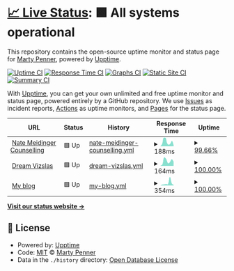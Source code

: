 # [📈 Live Status](https://martypenner.github.io/upptime): <!--live status--> **🟩 All systems operational**

This repository contains the open-source uptime monitor and status page for [Marty Penner](http://penner.me), powered by [Upptime](https://github.com/upptime/upptime).

[![Uptime CI](https://github.com/martypenner/upptime/workflows/Uptime%20CI/badge.svg)](https://github.com/martypenner/upptime/actions?query=workflow%3A%22Uptime+CI%22)
[![Response Time CI](https://github.com/martypenner/upptime/workflows/Response%20Time%20CI/badge.svg)](https://github.com/martypenner/upptime/actions?query=workflow%3A%22Response+Time+CI%22)
[![Graphs CI](https://github.com/martypenner/upptime/workflows/Graphs%20CI/badge.svg)](https://github.com/martypenner/upptime/actions?query=workflow%3A%22Graphs+CI%22)
[![Static Site CI](https://github.com/martypenner/upptime/workflows/Static%20Site%20CI/badge.svg)](https://github.com/martypenner/upptime/actions?query=workflow%3A%22Static+Site+CI%22)
[![Summary CI](https://github.com/martypenner/upptime/workflows/Summary%20CI/badge.svg)](https://github.com/martypenner/upptime/actions?query=workflow%3A%22Summary+CI%22)

With [Upptime](https://upptime.js.org), you can get your own unlimited and free uptime monitor and status page, powered entirely by a GitHub repository. We use [Issues](https://github.com/martypenner/upptime/issues) as incident reports, [Actions](https://github.com/martypenner/upptime/actions) as uptime monitors, and [Pages](https://martypenner.github.io/upptime) for the status page.

<!--start: status pages-->
<!-- This summary is generated by Upptime (https://github.com/upptime/upptime) -->
<!-- Do not edit this manually, your changes will be overwritten -->
<!-- prettier-ignore -->
| URL | Status | History | Response Time | Uptime |
| --- | ------ | ------- | ------------- | ------ |
| <img alt="" src="https://favicons.githubusercontent.com/natemeidingercounselling.com" height="13"> [Nate Meidinger Counselling](https://natemeidingercounselling.com) | 🟩 Up | [nate-meidinger-counselling.yml](https://github.com/martypenner/upptime/commits/HEAD/history/nate-meidinger-counselling.yml) | <details><summary><img alt="Response time graph" src="./graphs/nate-meidinger-counselling/response-time-week.png" height="20"> 188ms</summary><br><a href="https://martypenner.github.io/upptime/history/nate-meidinger-counselling"><img alt="Response time 249" src="https://img.shields.io/endpoint?url=https%3A%2F%2Fraw.githubusercontent.com%2Fmartypenner%2Fupptime%2FHEAD%2Fapi%2Fnate-meidinger-counselling%2Fresponse-time.json"></a><br><a href="https://martypenner.github.io/upptime/history/nate-meidinger-counselling"><img alt="24-hour response time 44" src="https://img.shields.io/endpoint?url=https%3A%2F%2Fraw.githubusercontent.com%2Fmartypenner%2Fupptime%2FHEAD%2Fapi%2Fnate-meidinger-counselling%2Fresponse-time-day.json"></a><br><a href="https://martypenner.github.io/upptime/history/nate-meidinger-counselling"><img alt="7-day response time 188" src="https://img.shields.io/endpoint?url=https%3A%2F%2Fraw.githubusercontent.com%2Fmartypenner%2Fupptime%2FHEAD%2Fapi%2Fnate-meidinger-counselling%2Fresponse-time-week.json"></a><br><a href="https://martypenner.github.io/upptime/history/nate-meidinger-counselling"><img alt="30-day response time 251" src="https://img.shields.io/endpoint?url=https%3A%2F%2Fraw.githubusercontent.com%2Fmartypenner%2Fupptime%2FHEAD%2Fapi%2Fnate-meidinger-counselling%2Fresponse-time-month.json"></a><br><a href="https://martypenner.github.io/upptime/history/nate-meidinger-counselling"><img alt="1-year response time 249" src="https://img.shields.io/endpoint?url=https%3A%2F%2Fraw.githubusercontent.com%2Fmartypenner%2Fupptime%2FHEAD%2Fapi%2Fnate-meidinger-counselling%2Fresponse-time-year.json"></a></details> | <details><summary><a href="https://martypenner.github.io/upptime/history/nate-meidinger-counselling">99.66%</a></summary><a href="https://martypenner.github.io/upptime/history/nate-meidinger-counselling"><img alt="All-time uptime 99.10%" src="https://img.shields.io/endpoint?url=https%3A%2F%2Fraw.githubusercontent.com%2Fmartypenner%2Fupptime%2FHEAD%2Fapi%2Fnate-meidinger-counselling%2Fuptime.json"></a><br><a href="https://martypenner.github.io/upptime/history/nate-meidinger-counselling"><img alt="24-hour uptime 100.00%" src="https://img.shields.io/endpoint?url=https%3A%2F%2Fraw.githubusercontent.com%2Fmartypenner%2Fupptime%2FHEAD%2Fapi%2Fnate-meidinger-counselling%2Fuptime-day.json"></a><br><a href="https://martypenner.github.io/upptime/history/nate-meidinger-counselling"><img alt="7-day uptime 99.66%" src="https://img.shields.io/endpoint?url=https%3A%2F%2Fraw.githubusercontent.com%2Fmartypenner%2Fupptime%2FHEAD%2Fapi%2Fnate-meidinger-counselling%2Fuptime-week.json"></a><br><a href="https://martypenner.github.io/upptime/history/nate-meidinger-counselling"><img alt="30-day uptime 99.80%" src="https://img.shields.io/endpoint?url=https%3A%2F%2Fraw.githubusercontent.com%2Fmartypenner%2Fupptime%2FHEAD%2Fapi%2Fnate-meidinger-counselling%2Fuptime-month.json"></a><br><a href="https://martypenner.github.io/upptime/history/nate-meidinger-counselling"><img alt="1-year uptime 99.10%" src="https://img.shields.io/endpoint?url=https%3A%2F%2Fraw.githubusercontent.com%2Fmartypenner%2Fupptime%2FHEAD%2Fapi%2Fnate-meidinger-counselling%2Fuptime-year.json"></a></details>
| <img alt="" src="https://favicons.githubusercontent.com/dreamvizslas.com" height="13"> [Dream Vizslas](https://dreamvizslas.com) | 🟩 Up | [dream-vizslas.yml](https://github.com/martypenner/upptime/commits/HEAD/history/dream-vizslas.yml) | <details><summary><img alt="Response time graph" src="./graphs/dream-vizslas/response-time-week.png" height="20"> 164ms</summary><br><a href="https://martypenner.github.io/upptime/history/dream-vizslas"><img alt="Response time 619" src="https://img.shields.io/endpoint?url=https%3A%2F%2Fraw.githubusercontent.com%2Fmartypenner%2Fupptime%2FHEAD%2Fapi%2Fdream-vizslas%2Fresponse-time.json"></a><br><a href="https://martypenner.github.io/upptime/history/dream-vizslas"><img alt="24-hour response time 142" src="https://img.shields.io/endpoint?url=https%3A%2F%2Fraw.githubusercontent.com%2Fmartypenner%2Fupptime%2FHEAD%2Fapi%2Fdream-vizslas%2Fresponse-time-day.json"></a><br><a href="https://martypenner.github.io/upptime/history/dream-vizslas"><img alt="7-day response time 164" src="https://img.shields.io/endpoint?url=https%3A%2F%2Fraw.githubusercontent.com%2Fmartypenner%2Fupptime%2FHEAD%2Fapi%2Fdream-vizslas%2Fresponse-time-week.json"></a><br><a href="https://martypenner.github.io/upptime/history/dream-vizslas"><img alt="30-day response time 920" src="https://img.shields.io/endpoint?url=https%3A%2F%2Fraw.githubusercontent.com%2Fmartypenner%2Fupptime%2FHEAD%2Fapi%2Fdream-vizslas%2Fresponse-time-month.json"></a><br><a href="https://martypenner.github.io/upptime/history/dream-vizslas"><img alt="1-year response time 619" src="https://img.shields.io/endpoint?url=https%3A%2F%2Fraw.githubusercontent.com%2Fmartypenner%2Fupptime%2FHEAD%2Fapi%2Fdream-vizslas%2Fresponse-time-year.json"></a></details> | <details><summary><a href="https://martypenner.github.io/upptime/history/dream-vizslas">100.00%</a></summary><a href="https://martypenner.github.io/upptime/history/dream-vizslas"><img alt="All-time uptime 99.87%" src="https://img.shields.io/endpoint?url=https%3A%2F%2Fraw.githubusercontent.com%2Fmartypenner%2Fupptime%2FHEAD%2Fapi%2Fdream-vizslas%2Fuptime.json"></a><br><a href="https://martypenner.github.io/upptime/history/dream-vizslas"><img alt="24-hour uptime 100.00%" src="https://img.shields.io/endpoint?url=https%3A%2F%2Fraw.githubusercontent.com%2Fmartypenner%2Fupptime%2FHEAD%2Fapi%2Fdream-vizslas%2Fuptime-day.json"></a><br><a href="https://martypenner.github.io/upptime/history/dream-vizslas"><img alt="7-day uptime 100.00%" src="https://img.shields.io/endpoint?url=https%3A%2F%2Fraw.githubusercontent.com%2Fmartypenner%2Fupptime%2FHEAD%2Fapi%2Fdream-vizslas%2Fuptime-week.json"></a><br><a href="https://martypenner.github.io/upptime/history/dream-vizslas"><img alt="30-day uptime 99.87%" src="https://img.shields.io/endpoint?url=https%3A%2F%2Fraw.githubusercontent.com%2Fmartypenner%2Fupptime%2FHEAD%2Fapi%2Fdream-vizslas%2Fuptime-month.json"></a><br><a href="https://martypenner.github.io/upptime/history/dream-vizslas"><img alt="1-year uptime 99.87%" src="https://img.shields.io/endpoint?url=https%3A%2F%2Fraw.githubusercontent.com%2Fmartypenner%2Fupptime%2FHEAD%2Fapi%2Fdream-vizslas%2Fuptime-year.json"></a></details>
| <img alt="" src="https://favicons.githubusercontent.com/penner.me" height="13"> [My blog](https://penner.me) | 🟩 Up | [my-blog.yml](https://github.com/martypenner/upptime/commits/HEAD/history/my-blog.yml) | <details><summary><img alt="Response time graph" src="./graphs/my-blog/response-time-week.png" height="20"> 354ms</summary><br><a href="https://martypenner.github.io/upptime/history/my-blog"><img alt="Response time 430" src="https://img.shields.io/endpoint?url=https%3A%2F%2Fraw.githubusercontent.com%2Fmartypenner%2Fupptime%2FHEAD%2Fapi%2Fmy-blog%2Fresponse-time.json"></a><br><a href="https://martypenner.github.io/upptime/history/my-blog"><img alt="24-hour response time 87" src="https://img.shields.io/endpoint?url=https%3A%2F%2Fraw.githubusercontent.com%2Fmartypenner%2Fupptime%2FHEAD%2Fapi%2Fmy-blog%2Fresponse-time-day.json"></a><br><a href="https://martypenner.github.io/upptime/history/my-blog"><img alt="7-day response time 354" src="https://img.shields.io/endpoint?url=https%3A%2F%2Fraw.githubusercontent.com%2Fmartypenner%2Fupptime%2FHEAD%2Fapi%2Fmy-blog%2Fresponse-time-week.json"></a><br><a href="https://martypenner.github.io/upptime/history/my-blog"><img alt="30-day response time 320" src="https://img.shields.io/endpoint?url=https%3A%2F%2Fraw.githubusercontent.com%2Fmartypenner%2Fupptime%2FHEAD%2Fapi%2Fmy-blog%2Fresponse-time-month.json"></a><br><a href="https://martypenner.github.io/upptime/history/my-blog"><img alt="1-year response time 430" src="https://img.shields.io/endpoint?url=https%3A%2F%2Fraw.githubusercontent.com%2Fmartypenner%2Fupptime%2FHEAD%2Fapi%2Fmy-blog%2Fresponse-time-year.json"></a></details> | <details><summary><a href="https://martypenner.github.io/upptime/history/my-blog">100.00%</a></summary><a href="https://martypenner.github.io/upptime/history/my-blog"><img alt="All-time uptime 99.92%" src="https://img.shields.io/endpoint?url=https%3A%2F%2Fraw.githubusercontent.com%2Fmartypenner%2Fupptime%2FHEAD%2Fapi%2Fmy-blog%2Fuptime.json"></a><br><a href="https://martypenner.github.io/upptime/history/my-blog"><img alt="24-hour uptime 100.00%" src="https://img.shields.io/endpoint?url=https%3A%2F%2Fraw.githubusercontent.com%2Fmartypenner%2Fupptime%2FHEAD%2Fapi%2Fmy-blog%2Fuptime-day.json"></a><br><a href="https://martypenner.github.io/upptime/history/my-blog"><img alt="7-day uptime 100.00%" src="https://img.shields.io/endpoint?url=https%3A%2F%2Fraw.githubusercontent.com%2Fmartypenner%2Fupptime%2FHEAD%2Fapi%2Fmy-blog%2Fuptime-week.json"></a><br><a href="https://martypenner.github.io/upptime/history/my-blog"><img alt="30-day uptime 100.00%" src="https://img.shields.io/endpoint?url=https%3A%2F%2Fraw.githubusercontent.com%2Fmartypenner%2Fupptime%2FHEAD%2Fapi%2Fmy-blog%2Fuptime-month.json"></a><br><a href="https://martypenner.github.io/upptime/history/my-blog"><img alt="1-year uptime 99.92%" src="https://img.shields.io/endpoint?url=https%3A%2F%2Fraw.githubusercontent.com%2Fmartypenner%2Fupptime%2FHEAD%2Fapi%2Fmy-blog%2Fuptime-year.json"></a></details>

<!--end: status pages-->

[**Visit our status website →**](https://martypenner.github.io/upptime)

## 📄 License

- Powered by: [Upptime](https://github.com/upptime/upptime)
- Code: [MIT](./LICENSE) © [Marty Penner](http://penner.me)
- Data in the `./history` directory: [Open Database License](https://opendatacommons.org/licenses/odbl/1-0/)
